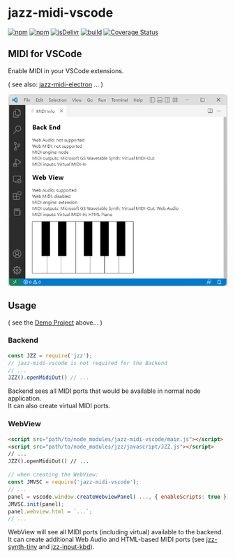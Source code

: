 # jazz-midi-vscode

[![npm](https://img.shields.io/npm/v/jazz-midi-vscode.svg)](https://www.npmjs.com/package/jazz-midi-vscode)
[![npm](https://img.shields.io/npm/dt/jazz-midi-vscode.svg)](https://www.npmjs.com/package/jazz-midi-vscode)
[![jsDelivr](https://data.jsdelivr.com/v1/package/npm/jzz-synth-osc/badge)](https://www.jsdelivr.com/package/npm/jazz-midi-vscode)
[![build](https://github.com/jazz-soft/jazz-midi-vscode/actions/workflows/build.yml/badge.svg)](https://github.com/jazz-soft/jazz-midi-vscode/actions)
[![Coverage Status](https://coveralls.io/repos/github/jazz-soft/jazz-midi-vscode/badge.svg?branch=main)](https://coveralls.io/github/jazz-soft/jazz-midi-vscode?branch=main)

## MIDI for VSCode

Enable MIDI in your VSCode extensions.

( see also: [jazz-midi-electron](https://github.com/jazz-soft/jazz-midi-electron) ... )

[![](https://raw.githubusercontent.com/jazz-soft/jazz-midi-vscode/main/demo/demo.png)](https://github.com/jazz-soft/jazz-midi-vscode/tree/main/demo)

## Usage
( see the [Demo Project](https://github.com/jazz-soft/jazz-midi-vscode/tree/main/demo) above... )

### Backend

```js
const JZZ = require('jzz');
// jazz-midi-vscode is not required for the Backend
// ...
JZZ().openMidiOut() // ...
```
Backend sees all MIDI ports that would be available in normal node application.  
It can also create virtual MIDI ports.

### WebView

```html
<script src="path/to/node_modules/jazz-midi-vscode/main.js"></script>
<script src="path/to/node_modules/jzz/javascript/JZZ.js"></script>
// ...
JZZ().openMidiOut() // ...
```
```js
// when creating the WebView:
const JMVSC = require('jazz-midi-vscode');
// ...
panel = vscode.window.createWebviewPanel( ..., { enableScripts: true });
JMVSC.init(panel);
panel.webview.html = `...`;
// ...
```
WebView will see all MIDI ports (including virtual) available to the backend.  
It can create additional Web Audio and HTML-based MIDI ports
(see [jzz-synth-tiny](https://github.com/jazz-soft/JZZ-synth-Tiny) and [jzz-input-kbd](https://github.com/jazz-soft/JZZ-input-Kbd)).